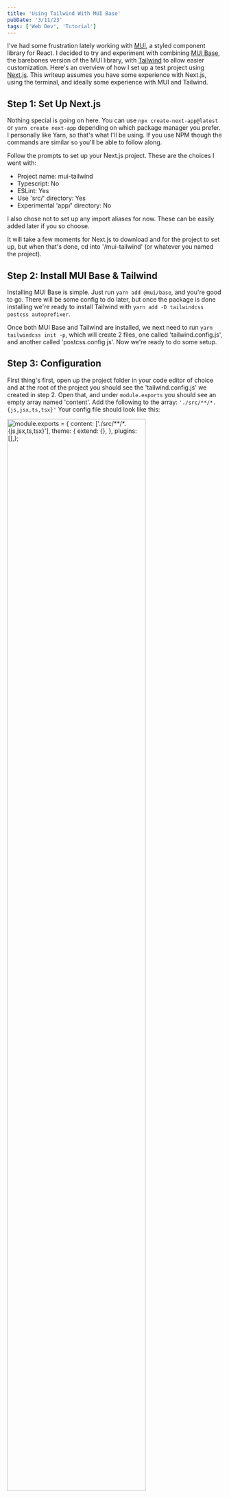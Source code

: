 ```yaml
---
title: 'Using Tailwind With MUI Base'
pubDate: '3/11/23'
tags: ['Web Dev', 'Tutorial']
---
```


I've had some frustration lately working with [MUI](https://mui.com), a styled component library for React. I decided to try and experiment with combining [MUI Base](https://mui.com/base/getting-started/overview/), the barebones version of the MUI library, with [Tailwind](https://tailwindcss.com) to allow easier customization. Here's an overview of how I set up a test project using [Next.js](https://nextjs.org). This writeup assumes you have some experience with Next.js, using the terminal, and ideally some experience with MUI and Tailwind.

## Step 1: Set Up Next.js

Nothing special is going on here. You can use `npx create-next-app@latest` or `yarn create next-app` depending on which package manager you prefer. I personally like Yarn, so that's what I'll be using. If you use NPM though the commands are similar so you'll be able to follow along.

Follow the prompts to set up your Next.js project. These are the choices I went with:

- Project name: mui-tailwind
- Typescript: No
- ESLint: Yes
- Use 'src/' directory: Yes
- Experimental 'app/' directory: No

I also chose not to set up any import aliases for now. These can be easily added later if you so choose.

It will take a few moments for Next.js to download and for the project to set up, but when that's done, cd into '/mui-tailwind' (or whatever you named the project).

## Step 2: Install MUI Base & Tailwind

Installing MUI Base is simple. Just run `yarn add @mui/base`, and you're good to go. There will be some config to do later, but once the package is done installing we're ready to install Tailwind with `yarn add -D tailwindcss postcss autoprefixer`.

Once both MUI Base and Tailwind are installed, we next need to run `yarn tailwindcss init -p`, which will create 2 files, one called 'tailwind.config.js', and another called 'postcss.config.js'. Now we're ready to do some setup.

## Step 3: Configuration

First thing's first, open up the project folder in your code editor of choice and at the root of the project you should see the 'tailwind.config.js' we created in step 2. Open that, and under `module.exports` you should see an empty array named 'content'. Add the following to the array: `'./src/**/*.{js,jsx,ts,tsx}'` Your config file should look like this:

<img src="/media/mui-plus-tailwind/tailwind-config.png" width="80%" alt="module.exports = { content: ['./src/**/*.{js,jsx,ts,tsx}'], theme: { extend: {}, }, plugins: [],};">

Next, we need to import Tailwind into our 'globals.css' file, which is located in 'src/styles/'. We can delete everything in the file as we won't be needing any of it. Then, add the following:

<img src="/media/mui-plus-tailwind/global-css.png" width="80%" alt="@tailwind base; @tailwind components; @tailwind utilities;">

And that's it! We're ready to start creating something!

## Step 4: Creating Your First Component

Ideally, we'd want to create smaller, reusable component files, but that's beyond the scope of this post, and is something you're most likely already familiar with if you have any experience with Next.js. Instead, we're going to work entirely in 'src/pages/index.js'.

First, we should delete everything we don't need so that our 'index.js' file looks like this:

<img src="/media/mui-plus-tailwind/index-js.png" width="80%" alt="export default function Home() { return() }">

We're going to create a simple button, nothing too fancy. So first we need to import the MUI Unstyled Button component by adding `import { ButtonUnstyled as Button } from '@mui/base'` on the first line of our file.

_Note: The official MUI docs say to import as `import ButtonUnstyled from '@mui/base/ButtonUnstyled'`, which also works, but I prefer to use destructing which allows you to import multiple components with a single import statement'_

Now we can create our button. Inside the return statement, add the following:

<img src="/media/mui-plus-tailwind/unstyled-button-code.png" width="80%" alt="<Button>Click Me!</Button>" />

Next, go back to your terminal and run `yarn dev` to start up the dev server, and click the 'localhost' link that appears (most likely 'localhost:3000'). We'll be greeted by what looks like just a bit of text (it's a button, I promise), which isn't what we want, but that's because we haven't added any styles yet!

<img src="/media/mui-plus-tailwind/unstyled-button.png" width="40%" alt="A plain old 'button' that reads 'Click Me!'" />

All we need to do is add the `className` prop with some nice Tailwind utility classes:

<img src="/media/mui-plus-tailwind/styled-button-code.png" width="80%" alt="<Button className='rounded-lg border-2 border-sky-500 bg-sky-600 py-2 px-10 font-medium text-slate-300 shadow hover:bg-sky-700 active:translate-y-0.5'>
  Click Me!
</Button>" />

Now, when we go back to the browser, we should see the following:

<img src="/media/mui-plus-tailwind/styled-button.png" width="40%" alt="A styled blue button that reads 'Click Me!'" />

Nice! That looks a lot more like a button.

## Step 5: Further Reading

This tutorial is just the basics of setting up a project using Next.js, MUI Base, and Tailwind. Of course, there's so much more to all these tools than I can possibly cover. For a more in-depth overview, I recommend you check out [this documentation](https://mui.com/base/guides/working-with-tailwind-css/) for using MUI Base with Tailwind, which I used as the basis for this guide, in combination with [this documentation](https://tailwindcss.com/docs/guides/nextjs) for using Tailwind with Next.js.

Of course, the documentation I linked to at the top of this post is also suggested reading if you're not familiar with any of what I've written about here.
